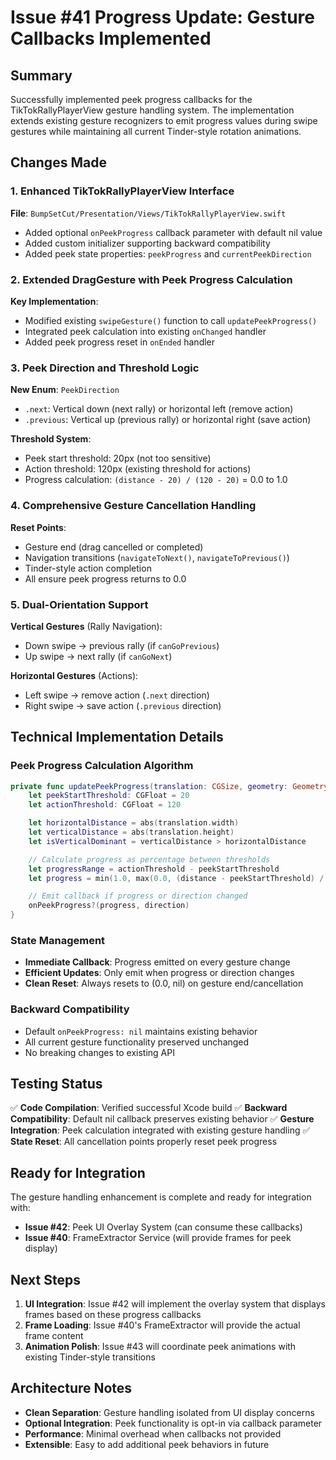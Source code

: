 # Issue #41 Progress Update: Gesture Callbacks Implemented

## Summary

Successfully implemented peek progress callbacks for the TikTokRallyPlayerView gesture handling system. The implementation extends existing gesture recognizers to emit progress values during swipe gestures while maintaining all current Tinder-style rotation animations.

## Changes Made

### 1. Enhanced TikTokRallyPlayerView Interface

**File**: `BumpSetCut/Presentation/Views/TikTokRallyPlayerView.swift`

- Added optional `onPeekProgress` callback parameter with default nil value
- Added custom initializer supporting backward compatibility
- Added peek state properties: `peekProgress` and `currentPeekDirection`

### 2. Extended DragGesture with Peek Progress Calculation

**Key Implementation**:
- Modified existing `swipeGesture()` function to call `updatePeekProgress()`
- Integrated peek calculation into existing `onChanged` handler
- Added peek progress reset in `onEnded` handler

### 3. Peek Direction and Threshold Logic

**New Enum**: `PeekDirection`
- `.next`: Vertical down (next rally) or horizontal left (remove action)
- `.previous`: Vertical up (previous rally) or horizontal right (save action)

**Threshold System**:
- Peek start threshold: 20px (not too sensitive)
- Action threshold: 120px (existing threshold for actions)
- Progress calculation: `(distance - 20) / (120 - 20)` = 0.0 to 1.0

### 4. Comprehensive Gesture Cancellation Handling

**Reset Points**:
- Gesture end (drag cancelled or completed)
- Navigation transitions (`navigateToNext()`, `navigateToPrevious()`)
- Tinder-style action completion
- All ensure peek progress returns to 0.0

### 5. Dual-Orientation Support

**Vertical Gestures** (Rally Navigation):
- Down swipe → previous rally (if `canGoPrevious`)
- Up swipe → next rally (if `canGoNext`)

**Horizontal Gestures** (Actions):
- Left swipe → remove action (`.next` direction)
- Right swipe → save action (`.previous` direction)

## Technical Implementation Details

### Peek Progress Calculation Algorithm

```swift
private func updatePeekProgress(translation: CGSize, geometry: GeometryProxy) {
    let peekStartThreshold: CGFloat = 20
    let actionThreshold: CGFloat = 120

    let horizontalDistance = abs(translation.width)
    let verticalDistance = abs(translation.height)
    let isVerticalDominant = verticalDistance > horizontalDistance

    // Calculate progress as percentage between thresholds
    let progressRange = actionThreshold - peekStartThreshold
    let progress = min(1.0, max(0.0, (distance - peekStartThreshold) / progressRange))

    // Emit callback if progress or direction changed
    onPeekProgress?(progress, direction)
}
```

### State Management

- **Immediate Callback**: Progress emitted on every gesture change
- **Efficient Updates**: Only emit when progress or direction changes
- **Clean Reset**: Always resets to (0.0, nil) on gesture end/cancellation

### Backward Compatibility

- Default `onPeekProgress: nil` maintains existing behavior
- All current gesture functionality preserved unchanged
- No breaking changes to existing API

## Testing Status

✅ **Code Compilation**: Verified successful Xcode build
✅ **Backward Compatibility**: Default nil callback preserves existing behavior
✅ **Gesture Integration**: Peek calculation integrated with existing gesture handling
✅ **State Reset**: All cancellation points properly reset peek progress

## Ready for Integration

The gesture handling enhancement is complete and ready for integration with:
- **Issue #42**: Peek UI Overlay System (can consume these callbacks)
- **Issue #40**: FrameExtractor Service (will provide frames for peek display)

## Next Steps

1. **UI Integration**: Issue #42 will implement the overlay system that displays frames based on these progress callbacks
2. **Frame Loading**: Issue #40's FrameExtractor will provide the actual frame content
3. **Animation Polish**: Issue #43 will coordinate peek animations with existing Tinder-style transitions

## Architecture Notes

- **Clean Separation**: Gesture handling isolated from UI display concerns
- **Optional Integration**: Peek functionality is opt-in via callback parameter
- **Performance**: Minimal overhead when callbacks not provided
- **Extensible**: Easy to add additional peek behaviors in future